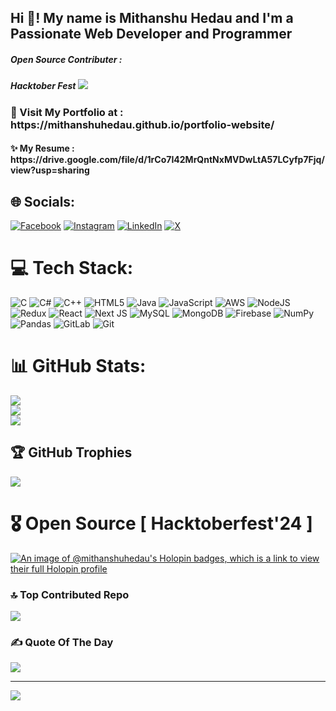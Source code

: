<h2 align="left">Hi 👋! My name is Mithanshu Hedau and I'm a Passionate Web Developer and Programmer </h2>
<h5>Open Source Contributer :  </h5>
<h5>Hacktober Fest <img src="https://hacktoberfest.com/_next/static/media/logo-hacktoberfest-11--beige.2b2fdfcb.svg"></h5>

<h3>🔭 Visit My Portfolio  at :  https://mithanshuhedau.github.io/portfolio-website/</h3>
<h4>✨ My Resume : https://drive.google.com/file/d/1rCo7I42MrQntNxMVDwLtA57LCyfp7Fjq/view?usp=sharing   </h4>

## 🌐 Socials:
[![Facebook](https://img.shields.io/badge/Facebook-%231877F2.svg?logo=Facebook&logoColor=white)](https://facebook.com/https://www.facebook.com/mithanshu.hedau/) [![Instagram](https://img.shields.io/badge/Instagram-%23E4405F.svg?logo=Instagram&logoColor=white)](https://instagram.com/mithanshuhedau) [![LinkedIn](https://img.shields.io/badge/LinkedIn-%230077B5.svg?logo=linkedin&logoColor=white)](https://linkedin.com/in/https://www.linkedin.com/in/mithanshu-hedau-15066b282?utm_source=share&utm_campaign=share_via&utm_content=profile&utm_medium=android_app) [![X](https://img.shields.io/badge/X-black.svg?logo=X&logoColor=white)](https://x.com/https://x.com/HedauMithanshu) 

# 💻 Tech Stack:
![C](https://img.shields.io/badge/c-%2300599C.svg?style=for-the-badge&logo=c&logoColor=white) ![C#](https://img.shields.io/badge/c%23-%23239120.svg?style=for-the-badge&logo=csharp&logoColor=white) ![C++](https://img.shields.io/badge/c++-%2300599C.svg?style=for-the-badge&logo=c%2B%2B&logoColor=white) ![HTML5](https://img.shields.io/badge/html5-%23E34F26.svg?style=for-the-badge&logo=html5&logoColor=white) ![Java](https://img.shields.io/badge/java-%23ED8B00.svg?style=for-the-badge&logo=openjdk&logoColor=white) ![JavaScript](https://img.shields.io/badge/javascript-%23323330.svg?style=for-the-badge&logo=javascript&logoColor=%23F7DF1E)  ![AWS](https://img.shields.io/badge/AWS-%23FF9900.svg?style=for-the-badge&logo=amazon-aws&logoColor=white)  ![NodeJS](https://img.shields.io/badge/node.js-6DA55F?style=for-the-badge&logo=node.js&logoColor=white)  ![Redux](https://img.shields.io/badge/redux-%23593d88.svg?style=for-the-badge&logo=redux&logoColor=white) ![React](https://img.shields.io/badge/react-%2320232a.svg?style=for-the-badge&logo=react&logoColor=%2361DAFB) ![Next JS](https://img.shields.io/badge/Next-black?style=for-the-badge&logo=next.js&logoColor=white) ![MySQL](https://img.shields.io/badge/mysql-4479A1.svg?style=for-the-badge&logo=mysql&logoColor=white) ![MongoDB](https://img.shields.io/badge/MongoDB-%234ea94b.svg?style=for-the-badge&logo=mongodb&logoColor=white) ![Firebase](https://img.shields.io/badge/firebase-a08021?style=for-the-badge&logo=firebase&logoColor=ffcd34)  ![NumPy](https://img.shields.io/badge/numpy-%23013243.svg?style=for-the-badge&logo=numpy&logoColor=white) ![Pandas](https://img.shields.io/badge/pandas-%23150458.svg?style=for-the-badge&logo=pandas&logoColor=white) ![GitLab](https://img.shields.io/badge/gitlab-%23181717.svg?style=for-the-badge&logo=gitlab&logoColor=white) ![Git](https://img.shields.io/badge/git-%23F05033.svg?style=for-the-badge&logo=git&logoColor=white)


# 📊 GitHub Stats:
![](https://github-readme-stats.vercel.app/api?username=MithanshuHedau&theme=dark&hide_border=false&include_all_commits=true&count_private=true)<br/>
![](https://github-readme-streak-stats.herokuapp.com/?user=MithanshuHedau&theme=dark&hide_border=false)<br/>
![](https://github-readme-stats.vercel.app/api/top-langs/?username=MithanshuHedau&theme=dark&hide_border=false&include_all_commits=true&count_private=true&layout=compact)

## 🏆 GitHub Trophies
![](https://github-profile-trophy.vercel.app/?username=MithanshuHedau&theme=radical&no-frame=false&no-bg=false&margin-w=4)

# 🎖️ Open Source [ Hacktoberfest'24 ]
[![An image of @mithanshuhedau's Holopin badges, which is a link to view their full Holopin profile](https://holopin.me/mithanshuhedau)](https://holopin.io/@mithanshuhedau) 

### 🔝 Top Contributed Repo
![](https://github-contributor-stats.vercel.app/api?username=MithanshuHedau&limit=5&theme=dark&combine_all_yearly_contributions=true)

### ✍️ Quote Of The Day
![](https://quotes-github-readme.vercel.app/api?type=horizontal&theme=radical)

---
[![](https://visitcount.itsvg.in/api?id=MithanshuHedau&icon=0&color=0)](https://visitcount.itsvg.in)

<!-- Proudly created with GPRM ( https://gprm.itsvg.in ) -->
